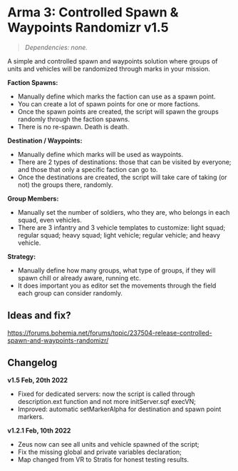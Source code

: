 # Arma 3: Controlled Spawn & Waypoints Randomizr v1.5
>*Dependencies: none.*

A simple and controlled spawn and waypoints solution where groups of units and vehicles will be randomized through marks in your mission. 

**Faction Spawns:** 
- Manually define which marks the faction can use as a spawn point.
- You can create a lot of spawn points for one or more factions.
- Once the spawn points are created, the script will spawn the groups randomly through the faction spawns.
- There is no re-spawn. Death is death. 

**Destination / Waypoints:**
- Manually define which marks will be used as waypoints.
- There are 2 types of destinations: those that can be visited by everyone; and those that only a specific faction can go to.
- Once the destinations are created, the script will take care of taking (or not) the groups there, randomly.

**Group Members:**
- Manually set the number of soldiers, who they are, who belongs in each squad, even vehicles.
- There are 3 infantry and 3 vehicle templates to customize: light squad; regular squad; heavy squad; light vehicle; regular vehicle; and heavy vehicle. 

**Strategy:**
- Manually define how many groups, what type of groups, if they will spawn chill or already aware, running etc.
- It does important you as editor set the movements through the field each group can consider randomly. 

## Ideas and fix?
https://forums.bohemia.net/forums/topic/237504-release-controlled-spawn-and-waypoints-randomizr/

## Changelog

**v1.5 Feb, 20th 2022**
- Fixed for dedicated servers: now the script is called through description.ext function and not more initServer.sqf execVN;
- Improved: automatic setMarkerAlpha for destination and spawn point markers.

**v1.2.1 Feb, 10th 2022**
- Zeus now can see all units and vehicle spawned of the script;
- Fix the missing global and private variables declaration;
- Map changed from VR to Stratis for honest testing results.
